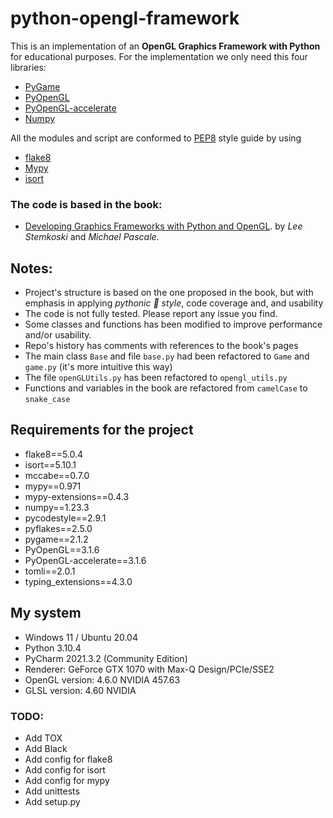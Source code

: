 # python-opengl-framework

This is an implementation of an **OpenGL Graphics Framework with Python** for educational purposes. For the implementation 
we only need this four libraries:

 - [PyGame](https://www.pygame.org)
 - [PyOpenGL](http://pyopengl.sourceforge.net)
 - [PyOpenGL-accelerate](https://pypi.org/project/PyOpenGL-accelerate/)
 - [Numpy](https://numpy.org)

All the modules and script are conformed to [PEP8](https://www.python.org/dev/peps/pep-0008/) style guide by using
 - [flake8](https://flake8.pycqa.org/en/latest/)
 - [Mypy](http://mypy-lang.org/)
 - [isort](https://pycqa.github.io/isort/)

### The code is based in the book:
* [Developing Graphics Frameworks with Python and OpenGL](https://library.oapen.org/handle/20.500.12657/48838).
by *Lee Stemkoski* and *Michael Pascale*.

## Notes:
 - Project's structure is based on the one proposed in the book, 
but with emphasis in applying *pythonic 🐍 style*, code coverage and, and usability
 - The code is not fully tested. Please report any issue you find.
 - Some classes and functions has been modified to improve performance and/or usability.
 - Repo's history has comments with references to the book's pages
 - The main class ```Base``` and file ```base.py``` had been refactored to ```Game``` and ```game.py``` (it's more intuitive this way)
 - The file ```openGLUtils.py``` has been refactored to ```opengl_utils.py```
 - Functions and variables in the book are refactored from ```camelCase``` to ```snake_case```

## Requirements for the project
 - flake8==5.0.4
 - isort==5.10.1
 - mccabe==0.7.0
 - mypy==0.971
 - mypy-extensions==0.4.3
 - numpy==1.23.3
 - pycodestyle==2.9.1
 - pyflakes==2.5.0
 - pygame==2.1.2
 - PyOpenGL==3.1.6
 - PyOpenGL-accelerate==3.1.6
 - tomli==2.0.1
 - typing_extensions==4.3.0

## My system
 - Windows 11 / Ubuntu 20.04
 - Python 3.10.4
 - PyCharm 2021.3.2 (Community Edition)
 - Renderer: GeForce GTX 1070 with Max-Q Design/PCIe/SSE2
 - OpenGL version: 4.6.0 NVIDIA 457.63
 - GLSL version: 4.60 NVIDIA



### TODO:
 - Add TOX
 - Add Black
 - Add config for flake8
 - Add config for isort
 - Add config for mypy
 - Add unittests
 - Add setup.py
